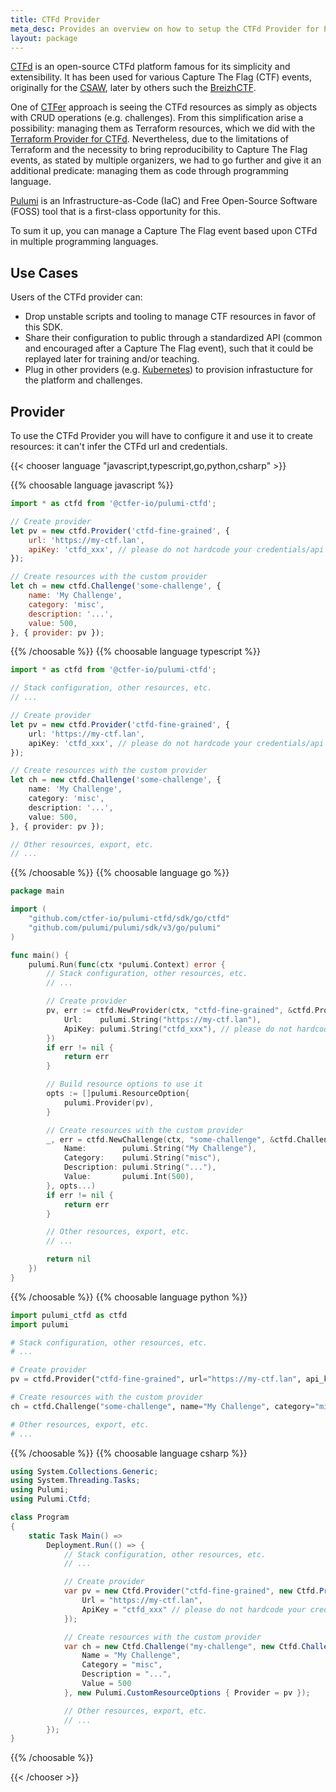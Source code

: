 ```yaml
---
title: CTFd Provider
meta_desc: Provides an overview on how to setup the CTFd Provider for Pulumi.
layout: package
---
```


[CTFd](https://ctfd.io) is an open-source CTFd platform famous for its simplicity and extensibility.
It has been used for various Capture The Flag (CTF) events, originally for the [CSAW](https://www.csaw.io/ctf), later by others such the [BreizhCTF](https://www.breizhctf.com/).

One of [CTFer](https://ctfer.io) approach is seeing the CTFd resources as simply as objects with CRUD operations (e.g. challenges).
From this simplification arise a possibility: managing them as Terraform resources, which we did with the [Terraform Provider for CTFd](https://github.com/ctfer-io/terraform-provider-ctfd).
Nevertheless, due to the limitations of Terraform and the necessity to bring reproducibility to Capture The Flag events, as stated by multiple organizers, we had to go further and give it an additional predicate: managing them as code through programming language.

[Pulumi](https://www.pulumi.com/docs/get-started) is an Infrastructure-as-Code (IaC) and Free Open-Source Software (FOSS) tool that is a first-class opportunity for this.

To sum it up, you can manage a Capture The Flag event based upon CTFd in multiple programming languages.

## Use Cases

Users of the CTFd provider can:
- Drop unstable scripts and tooling to manage CTF resources in favor of this SDK.
- Share their configuration to public through a standardized API (common and encouraged after a Capture The Flag event), such that it could be replayed later for training and/or teaching.
- Plug in other providers (e.g. [Kubernetes](https://www.pulumi.com/registry/packages/kubernetes/)) to provision infrastucture for the platform and challenges.

## Provider

To use the CTFd Provider you will have to configure it and use it to create resources: it can't infer the CTFd url and credentials.

{{< chooser language "javascript,typescript,go,python,csharp" >}}

{{% choosable language javascript %}}

```javascript
import * as ctfd from '@ctfer-io/pulumi-ctfd';

// Create provider
let pv = new ctfd.Provider('ctfd-fine-grained', {
    url: 'https://my-ctf.lan',
    apiKey: 'ctfd_xxx', // please do not hardcode your credentials/api keys
});

// Create resources with the custom provider
let ch = new ctfd.Challenge('some-challenge', {
    name: 'My Challenge',
    category: 'misc',
    description: '...',
    value: 500,
}, { provider: pv });
```

{{% /choosable %}} {{% choosable language typescript %}}

```typescript
import * as ctfd from '@ctfer-io/pulumi-ctfd';

// Stack configuration, other resources, etc.
// ...

// Create provider
let pv = new ctfd.Provider('ctfd-fine-grained', {
    url: 'https://my-ctf.lan',
    apiKey: 'ctfd_xxx', // please do not hardcode your credentials/api keys
});

// Create resources with the custom provider
let ch = new ctfd.Challenge('some-challenge', {
    name: 'My Challenge',
    category: 'misc',
    description: '...',
    value: 500,
}, { provider: pv });

// Other resources, export, etc.
// ...
```

{{% /choosable %}} {{% choosable language go %}}

```go
package main

import (
	"github.com/ctfer-io/pulumi-ctfd/sdk/go/ctfd"
	"github.com/pulumi/pulumi/sdk/v3/go/pulumi"
)

func main() {
	pulumi.Run(func(ctx *pulumi.Context) error {
		// Stack configuration, other resources, etc.
		// ...

		// Create provider
		pv, err := ctfd.NewProvider(ctx, "ctfd-fine-grained", &ctfd.ProviderArgs{
			Url:    pulumi.String("https://my-ctf.lan"),
			ApiKey: pulumi.String("ctfd_xxx"), // please do not hardcode your credentials/api keys
		})
		if err != nil {
			return err
		}

		// Build resource options to use it
		opts := []pulumi.ResourceOption{
			pulumi.Provider(pv),
		}

		// Create resources with the custom provider
		_, err = ctfd.NewChallenge(ctx, "some-challenge", &ctfd.ChallengeArgs{
			Name:        pulumi.String("My Challenge"),
			Category:    pulumi.String("misc"),
			Description: pulumi.String("..."),
			Value:       pulumi.Int(500),
		}, opts...)
		if err != nil {
			return err
		}

		// Other resources, export, etc.
		// ...

		return nil
	})
}
```

{{% /choosable %}} {{% choosable language python %}}

```python
import pulumi_ctfd as ctfd
import pulumi

# Stack configuration, other resources, etc.
# ...

# Create provider
pv = ctfd.Provider("ctfd-fine-grained", url="https://my-ctf.lan", api_key="ctfd_xxx") # please do not hardcode your credentials/api keys

# Create resources with the custom provider
ch = ctfd.Challenge("some-challenge", name="My Challenge", category="misc", description="...", value=500, opts=pulumi.ResourceOptions(provider=pv))

# Other resources, export, etc.
# ...
```

{{% /choosable %}} {{% choosable language csharp %}}

```csharp
using System.Collections.Generic;
using System.Threading.Tasks;
using Pulumi;
using Pulumi.Ctfd;

class Program
{
    static Task Main() =>
        Deployment.Run(() => {
			// Stack configuration, other resources, etc.
			// ...

			// Create provider
			var pv = new Ctfd.Provider("ctfd-fine-grained", new Ctfd.ProviderArgs{
				Url = "https://my-ctf.lan",
				ApiKey = "ctfd_xxx" // please do not hardcode your credentials/api keys
			});

			// Create resources with the custom provider
			var ch = new Ctfd.Challenge("my-challenge", new Ctfd.ChallengeArgs{
				Name = "My Challenge",
				Category = "misc",
				Description = "...",
				Value = 500
			}, new Pulumi.CustomResourceOptions { Provider = pv });

			// Other resources, export, etc.
			// ...
		});
}
```

{{% /choosable %}}

{{< /chooser >}}
